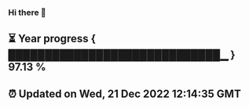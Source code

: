 ### Hi there 👋
⏳ Year progress { █████████████████████████████▁ } 97.13 %
---
⏰ Updated on Wed, 21 Dec 2022 12:14:35 GMT
---
